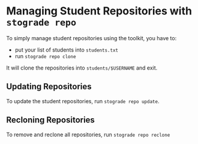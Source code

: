 # Managing Student Repositories with `stograde repo`

To simply manage student repositories using the toolkit, you have to: 

- put your list of students into `students.txt`
- run `stograde repo clone`

It will clone the repositories into `students/$USERNAME` and exit.

## Updating Repositories

To update the student repositories, run `stograde repo update`. 

## Recloning Repositories

To remove and reclone all repositories, run `stograde repo reclone`
